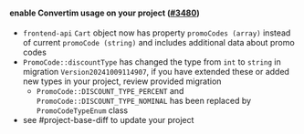 #### enable Convertim usage on your project ([#3480](https://github.com/shopsys/shopsys/pull/#3480))

- `frontend-api` `Cart` object now has property `promoCodes (array)` instead of current `promoCode (string)` and includes additional data about promo codes
- `PromoCode::discountType` has changed the type from `int` to `string` in migration `Version20241009114907`, if you have extended these or added new types in your project, review provided migration
    - `PromoCode::DISCOUNT_TYPE_PERCENT` and `PromoCode::DISCOUNT_TYPE_NOMINAL` has been replaced by `PromoCodeTypeEnum` class
- see #project-base-diff to update your project
